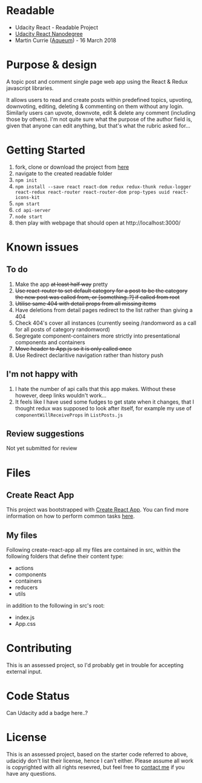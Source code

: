 # Readable

* Udacity React - Readable Project
* [Udacity React Nanodegree](https://eu.udacity.com/course/react-nanodegree--nd019)
* Martin Currie ([Aqueum](http://martin.aqueum.com)) - 16 March 2018

# Purpose & design

A topic post and comment single page web app using the React & Redux javascript libraries.

It allows users to read and create posts within predefined topics, upvoting, downvoting, editing, deleting & commenting on them without any login. Similarly users can upvote, downvote, edit & delete any comment (including those by others). I'm not quite sure what the purpose of the author field is, given that anyone can edit anything, but that's what the rubric asked for...

# Getting Started

1.  fork, clone or download the project from [here](https://github.com/Aqueum/readable)
2.  navigate to the created readable folder
3.  `npm init`
4.  `npm install --save react react-dom redux redux-thunk redux-logger react-redux react-router react-router-dom prop-types uuid react-icons-kit`
5.  `npm start`
6.  `cd api-server`
7.  `node start`
8.  then play with webpage that should open at http://localhost:3000/

# Known issues

## To do

1.  Make the app ~~at least half way~~ pretty
2.  ~~Use react-router to set default category for a post to be the category the new post was called from, or [something..?] if called from root~~
3.  ~~Utilise same 404 with detail props from all missing items~~
4.  Have deletions from detail pages redirect to the list rather than giving a 404
5.  Check 404's cover all instances (currently seeing /randomword as a call for all posts of category randomword)
6.  Segregate component-containers more strictly into presentational components and containers
7.  ~~Move header to App.js so it is only called once~~
8.  Use Redirect declaritive navigation rather than history push

## I'm not happy with

1.  I hate the number of api calls that this app makes. Without these however, deep links wouldn't work...
2.  It feels like I have used some fudges to get state when it changes, that I thought redux was supposed to look after itself, for example my use of `componentWillReceiveProps` in `ListPosts.js`

## Review suggestions

Not yet submitted for review

# Files

## Create React App

This project was bootstrapped with [Create React App](https://github.com/facebookincubator/create-react-app). You can find more information on how to perform common tasks [here](https://github.com/facebookincubator/create-react-app/blob/master/packages/react-scripts/template/README.md).

## My files

Following create-react-app all my files are contained in src, within the following folders that define their content type:

* actions
* components
* containers
* reducers
* utils

in addition to the following in src's root:

* index.js
* App.css

# Contributing

This is an assessed project, so I'd probably get in trouble for accepting external input.

# Code Status

Can Udacity add a badge here..?

# License

This is an assessed project, based on the starter code referred to above, udacidy don't list their license, hence I can't either. Please assume all work is copyrighted with all rights resevred, but feel free to [contact me](http://www.aqueum.com/contact/)
if you have any questions.
